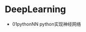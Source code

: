 # DeepLearning                                                                              

- 01pythonNN python实现神经网络
